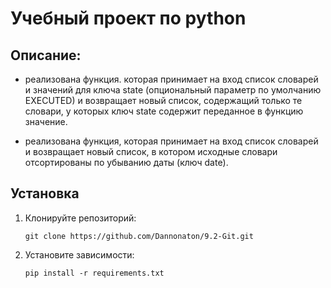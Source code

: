 # Учебный проект по python

## Описание:
- реализована функция. которая принимает на вход список словарей и значений для ключа
state (опциональный параметр по умолчанию EXECUTED) и возвращает новый список, содержащий
только те словари, у которых ключ state содержит переданное в функцию значение.

- реализована функция, которая принимает на вход список словарей и возвращает новый 
список, в котором исходные словари отсортированы по убыванию даты (ключ date).


## Установка

1. Клонируйте репозиторий:
    ```
    git clone https://github.com/Dannonaton/9.2-Git.git
    ```
2. Установите зависимости:
    ```
   pip install -r requirements.txt
   ```